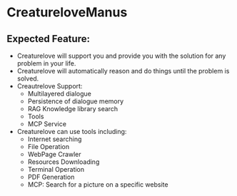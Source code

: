 # CreatureloveManus

## Expected Feature:
- Creaturelove will support you and provide you with the solution for any problem in your life.
- Creaturelove will automatically reason and do things until the problem is solved.
- Creautrelove Support:
  - Multilayered dialogue
  - Persistence of dialogue memory
  - RAG Knowledge library search
  - Tools
  - MCP Service   
- Creaturelove can use tools including:
  - Internet searching
  - File Operation
  - WebPage Crawler
  - Resources Downloading
  - Terminal Operation
  - PDF Generation
  - MCP: Search for a picture on a specific website
